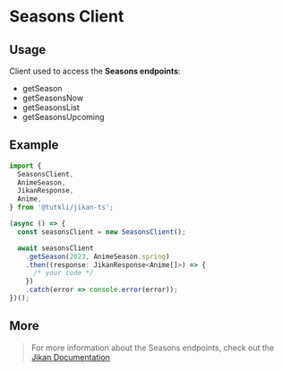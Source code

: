 # Seasons Client

## Usage

Client used to access the **Seasons endpoints**:

- getSeason
- getSeasonsNow
- getSeasonsList
- getSeasonsUpcoming

## Example

```ts
import {
  SeasonsClient,
  AnimeSeason,
  JikanResponse,
  Anime,
} from '@tutkli/jikan-ts';

(async () => {
  const seasonsClient = new SeasonsClient();

  await seasonsClient
    .getSeason(2023, AnimeSeason.spring)
    .then((response: JikanResponse<Anime[]>) => {
      /* your code */
    })
    .catch(error => console.error(error));
})();
```

## More

> For more information about the Seasons endpoints, check out the [Jikan Documentation](https://docs.api.jikan.moe/#tag/seasons)
